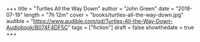 +++
title = "Turtles All the Way Down"
author = "John Green"
date = "2018-07-19"
length = "7h 12m"
cover = "books/turtles-all-the-way-down.jpg"
audible = "https://www.audible.com/pd/Turtles-All-the-Way-Down-Audiobook/B074F4DF5C"
tags = ["fiction"]
draft = false
showthedate = true
+++